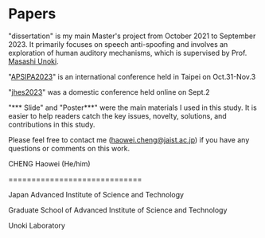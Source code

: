 # Papers

"dissertation" is my main Master's project from October 2021 to September 2023. It primarily focuses on speech anti-spoofing and involves an exploration of human auditory mechanisms, which is supervised by Prof. [Masashi Unoki](https://fp.jaist.ac.jp/public/Default2.aspx?id=293&l=1).

"[APSIPA2023](https://www.apsipa2023.org/)" is an international conference held in Taipei on Oct.31-Nov.3

"[jhes2023](http://jhes.jp/2023/doku.php?id=start)" was a domestic conference held online on Sept.2

"*** Slide" and "Poster***" were the main materials I used in this study. It is easier to help readers catch the key issues, novelty, solutions, and contributions in this study.

Please feel free to contact me (haowei.cheng@jaist.ac.jp) if you have any questions or comments on this work.  

CHENG Haowei (He/him)

=============================

Japan Advanced Institute of Science and Technology  

Graduate School of Advanced Institute of Science and Technology  

Unoki Laboratory


